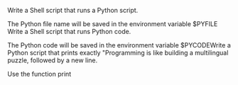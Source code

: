 Write a Shell script that runs a Python script.

The Python file name will be saved in the environment variable $PYFILE
Write a Shell script that runs Python code.

The Python code will be saved in the environment variable $PYCODEWrite a Python script that prints exactly "Programming is like building a multilingual puzzle, followed by a new line.

Use the function print
